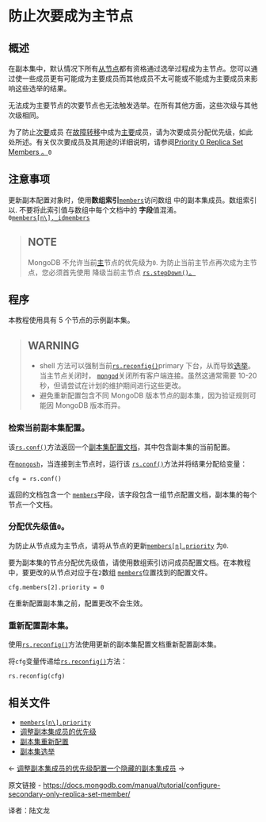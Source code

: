 # 防止次要成为主节点

## 概述

在副本集中，默认情况下所有[从节点](https://www.mongodb.com/docs/manual/reference/glossary/#std-term-secondary)都有资格通过选举过程成为主节点。您可以通过使一些成员更有可能成为主要成员而其他成员不太可能或不能成为主要成员来影响这些选举的结果。

无法成为主要节点的次要节点也无法触发选举。在所有其他方面，这些次级与其他次级相同。

为了防止[次要](https://www.mongodb.com/docs/manual/reference/glossary/#std-term-secondary)成员 在[故障转移](https://www.mongodb.com/docs/manual/reference/glossary/#std-term-failover)中成为[主要](https://www.mongodb.com/docs/manual/reference/glossary/#std-term-primary)成员，请为次要成员分配优先级，如此处所述。有关仅次要成员及其用途的详细说明，请参阅[Priority 0 Replica Set Members ](https://www.mongodb.com/docs/manual/core/replica-set-priority-0-member/)[。](https://www.mongodb.com/docs/manual/core/replica-set-priority-0-member/)`0`

## 注意事项

更新副本配置对象时，使用**数组索引**[`members`](https://www.mongodb.com/docs/manual/reference/replica-configuration/#mongodb-rsconf-rsconf.members)访问数组 中的副本集成员。数组索引以. 不要将此索引值与数组中每个文档中的 **字段**值混淆。`0`[`members[n\]._id`](https://www.mongodb.com/docs/manual/reference/replica-configuration/#mongodb-rsconf-rsconf.members-n-._id)[`members`](https://www.mongodb.com/docs/manual/reference/replica-configuration/#mongodb-rsconf-rsconf.members)

>## NOTE
>
>MongoDB 不允许当前[主](https://www.mongodb.com/docs/manual/reference/glossary/#std-term-primary)节点的优先级为`0`. 为防止当前主节点再次成为主节点，您必须首先使用 降级当前主节点 [`rs.stepDown()`。](https://www.mongodb.com/docs/manual/reference/method/rs.stepDown/#mongodb-method-rs.stepDown)

## 程序

本教程使用具有 5 个节点的示例副本集。

>## WARNING
>
>- shell 方法可以强制当前[`rs.reconfig()`](https://www.mongodb.com/docs/manual/reference/method/rs.reconfig/#mongodb-method-rs.reconfig)primary 下台，从而导致[选举](https://www.mongodb.com/docs/manual/core/replica-set-elections/#std-label-replica-set-elections)。当主节点关闭时， [`mongod`](https://www.mongodb.com/docs/manual/reference/program/mongod/#mongodb-binary-bin.mongod)关闭所有客户端连接。虽然这通常需要 10-20 秒，但请尝试在计划的维护期间进行这些更改。
>- 避免重新配置包含不同 MongoDB 版本节点的副本集，因为验证规则可能因 MongoDB 版本而异。



### 检索当前副本集配置。

该[`rs.conf()`](https://www.mongodb.com/docs/manual/reference/method/rs.conf/#mongodb-method-rs.conf)方法返回一个[副本集配置文档](https://www.mongodb.com/docs/manual/reference/replica-configuration/)，其中包含副本集的当前配置。

在[`mongosh`](https://www.mongodb.com/docs/mongodb-shell/#mongodb-binary-bin.mongosh)，当连接到主节点时，运行该 [`rs.conf()`](https://www.mongodb.com/docs/manual/reference/method/rs.conf/#mongodb-method-rs.conf)方法并将结果分配给变量：

```
cfg = rs.conf()
```



返回的文档包含一个 [`members`](https://www.mongodb.com/docs/manual/reference/replica-configuration/#mongodb-rsconf-rsconf.members)字段，该字段包含一组节点配置文档，副本集的每个节点一个文档。



### 分配优先级值`0`。

为防止从节点成为主节点，请将从节点的更新[`members[n].priority`](https://www.mongodb.com/docs/manual/reference/replica-configuration/#mongodb-rsconf-rsconf.members-n-.priority) 为`0`.

要为副本集的节点分配优先级值，请使用数组索引访问成员配置文档。在本教程中，要更改的从节点对应于在`2`数组 [`members`](https://www.mongodb.com/docs/manual/reference/replica-configuration/#mongodb-rsconf-rsconf.members)位置找到的配置文件。

```
cfg.members[2].priority = 0
```



在重新配置副本集之前，配置更改不会生效。



### 重新配置副本集。

使用[`rs.reconfig()`](https://www.mongodb.com/docs/manual/reference/method/rs.reconfig/#mongodb-method-rs.reconfig)方法使用更新的副本集配置文档重新配置副本集。

将`cfg`变量传递给[`rs.reconfig()`](https://www.mongodb.com/docs/manual/reference/method/rs.reconfig/#mongodb-method-rs.reconfig)方法：

```
rs.reconfig(cfg)
```



## 相关文件

- [`members[n\].priority`](https://www.mongodb.com/docs/manual/reference/replica-configuration/#mongodb-rsconf-rsconf.members-n-.priority)
- [调整副本集成员的优先级](https://www.mongodb.com/docs/manual/tutorial/adjust-replica-set-member-priority/)
- [副本集重新配置](https://www.mongodb.com/docs/manual/reference/method/rs.reconfig/#std-label-replica-set-reconfiguration-usage)
- [副本集选举](https://www.mongodb.com/docs/manual/core/replica-set-elections/)

←  [调整副本集成员的优先级](https://www.mongodb.com/docs/manual/tutorial/adjust-replica-set-member-priority/)[配置一个隐藏的副本集成员](https://www.mongodb.com/docs/manual/tutorial/configure-a-hidden-replica-set-member/) →

原文链接 - https://docs.mongodb.com/manual/tutorial/configure-secondary-only-replica-set-member/

译者：陆文龙

